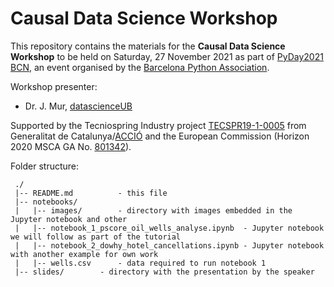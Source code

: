 # Causal Data Science Workshop

This repository contains the materials for the **Causal Data Science Workshop** to be held on Saturday, 27 November 2021 as part of [PyDay2021 BCN](https://pybcn.org/events/pyday_bcn/pyday_bcn_2021/), an event organised by the [Barcelona Python Association](https://pybcn.org/).

Workshop presenter:
- Dr. J. Mur, [datascienceUB](https://datascience.barcelona/)



Supported by the Tecniospring Industry project [TECSPR19-1-0005](https://datascience.barcelona/noticia-incorporacio-tecniospring-fellow/) from Generalitat de Catalunya/[ACCIÓ](https://www.accio.gencat.cat/) and the European Commission (Horizon 2020 MSCA GA No. [801342](https://cordis.europa.eu/project/id/801342)).



Folder structure:

~~~Project
 ./
 |-- README.md			- this file
 |-- notebooks/
 |   |-- images/		- directory with images embedded in the Jupyter notebook and other
 |   |-- notebook_1_pscore_oil_wells_analyse.ipynb	- Jupyter notebook we will follow as part of the tutorial
 |   |-- notebook_2_dowhy_hotel_cancellations.ipynb	- Jupyter notebook with another example for own work
 |   |-- wells.csv		- data required to run notebook 1
 |-- slides/		- directory with the presentation by the speaker
~~~

